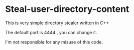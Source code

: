 # Steal-user-directory-content

This is very simple directory stealer written in C++

The default port is 4444 , you can change it.

I'm not responsible for any misuse of this code.

